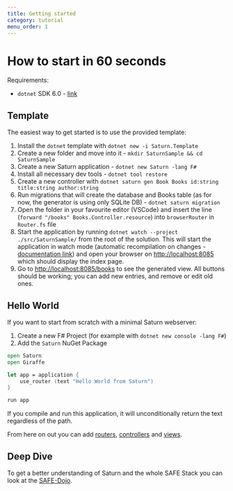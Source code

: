 ```yaml
---
title: Getting started
category: tutorial
menu_order: 1
---
```


# How to start in 60 seconds

Requirements:

* `dotnet` SDK 6.0 - [link](https://dotnet.microsoft.com/download/dotnet-core/6.0)

## Template

The easiest way to get started is to use the provided template:

1. Install the `dotnet` template with `dotnet new -i Saturn.Template`
2. Create a new folder and move into it - `mkdir SaturnSample && cd SaturnSample`
3. Create a new Saturn application - `dotnet new Saturn -lang F#`
4. Install all necessary dev tools - `dotnet tool restore`
6. Create a new controller with `dotnet saturn gen Book Books id:string title:string author:string`
7. Run migrations that will create the database and Books table (as for now, the generator is using only SQLite DB) - `dotnet saturn migration`
8. Open the folder in your favourite editor (VSCode) and insert the line (`forward "/books" Books.Controller.resource`) into `browserRouter` in `Router.fs` file
9. Start the application by running `dotnet watch --project ./src/SaturnSample/` from the root of the solution. This will start the application in watch mode (automatic recompilation on changes - [documentation link](https://docs.microsoft.com/en-us/dotnet/core/tools/dotnet-watch)) and open your browser on [http://localhost:8085](http://localhost:8085) which should display the index page.
10. Go to [http://localhost:8085/books](http://localhost:8085/books) to see the generated view. All buttons should be working; you can add new entries, and remove or edit old ones.


## Hello World

If you want to start from scratch with a minimal Saturn webserver:

1. Create a new F# Project (for example with `dotnet new console -lang F#`)
2. Add the `Saturn` NuGet Package

```fsharp
open Saturn
open Giraffe

let app = application {
    use_router (text "Hello World from Saturn")
}

run app
```

If you compile and run this application, it will unconditionally return the text regardless of the path.

From here on out you can add [routers](../explanations/routing.html), [controllers](../explanations/controller.html) and [views](../explanations/view.html).

## Deep Dive

To get a better understanding of Saturn and the whole SAFE Stack you can look at the [SAFE-Dojo](https://github.com/CompositionalIT/SAFE-Dojo).

